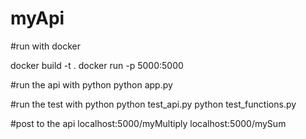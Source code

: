 # myApi
#run with docker

  docker build -t <name>.
  docker run -p 5000:5000 <name>
  
#run the api with python
  python app.py

#run the test with python
  python test_api.py
  python test_functions.py
  
#post to the api
  localhost:5000/myMultiply
  localhost:5000/mySum
